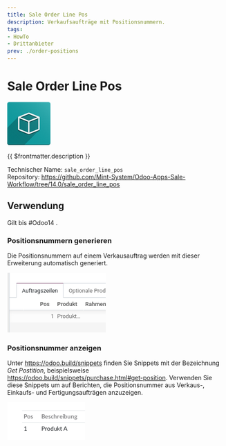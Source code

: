 ```yaml
---
title: Sale Order Line Pos
description: Verkaufsaufträge mit Positionsnummern. 
tags:
- HowTo
- Drittanbieter
prev: ./order-positions
---
```

# Sale Order Line Pos
![icon_oms_box](attachments/icon_oms_box.png)

{{ $frontmatter.description }}

Technischer Name: `sale_order_line_pos`\
Repository: <https://github.com/Mint-System/Odoo-Apps-Sale-Workflow/tree/14.0/sale_order_line_pos>

## Verwendung

Gilt bis #Odoo14 .

### Positionsnummern generieren

Die Positionsnummern auf einem Verkausauftrag werden mit dieser Erweiterung automatisch generiert.

![](attachments/Sale%20Order%20Line%20Position%20Pos%20auf%20Auftrag.png)

### Positionsnummer anzeigen

Unter <https://odoo.build/snippets> finden Sie Snippets mit der Bezeichnung *Get Postition*, beispielsweise <https://odoo.build/snippets/purchase.html#get-position>. Verwenden Sie diese Snippets um auf Berichten, die Positionsnummer aus Verkaus-, Einkaufs- und Fertigungsaufträgen anzuzeigen.

![](attachments/Snippets%20Positionsnummer%20anzeigen.png)